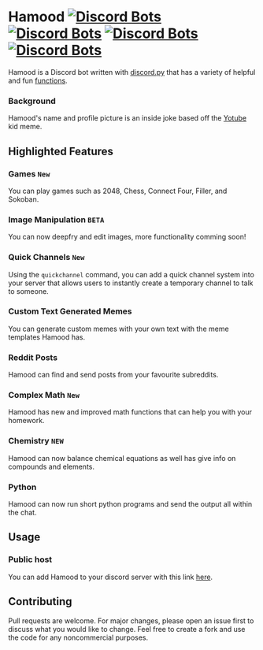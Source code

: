 # Hamood [![Discord Bots](https://top.gg/api/widget/servers/699510311018823680.svg)](https://top.gg/bot/699510311018823680) [![Discord Bots](https://top.gg/api/widget/status/699510311018823680.svg?noavatar=true)](https://top.gg/bot/699510311018823680) [![Discord Bots](https://top.gg/api/widget/upvotes/699510311018823680.svg?noavatar=true)](https://top.gg/bot/699510311018823680) [![Discord Bots](https://top.gg/api/widget/owner/699510311018823680.svg?noavatar=true)](https://top.gg/bot/699510311018823680)

Hamood is a Discord bot written with [discord.py](https://github.com/Rapptz/discord.py) that has a variety of helpful and fun [functions](#Commands). 

### Background
Hamood's name and profile picture is an inside joke based off the [Yotube](https://knowyourmeme.com/memes/yotube) kid meme.

## Highlighted Features
### Games ``New``
You can play games such as 2048, Chess, Connect Four, Filler, and Sokoban.
### Image Manipulation ``BETA``
You can now deepfry and edit images, more functionality comming soon!
### Quick Channels ``New``
Using the ``quickchannel`` command, you can add a quick channel system into your server that allows users to instantly create a temporary channel to talk to someone.
### Custom Text Generated Memes
You can generate custom memes with your own text with the meme templates Hamood has.
### Reddit Posts
Hamood can find and send posts from your favourite subreddits.
### Complex Math ``New``
Hamood has new and improved math functions that can help you with your homework.
### Chemistry ``NEW``
Hamood can now balance chemical equations as well has give info on compounds and elements.
### Python
Hamood can now run short python programs and send the output all within the chat.


## Usage
### Public host
You can add Hamood to your discord server with this link [here](https://discord.com/api/oauth2/authorize?client_id=699510311018823680&permissions=8&scope=bot).

<!--
### Self-hosting
Grab the latest [files](https://github.com/nathanielfernandes/HamoodBot) and pip install Hamood's [dependancies](https://github.com/nathanielfernandes/HamoodBot/blob/master/requirements.txt) Then, create a Discord Bot Application [here](https://discord.com/developers/applications/) and create a [.env](https://pypi.org/project/python-dotenv/) file containing your Bot's Token. The discord.py [documentation](https://discordpy.readthedocs.io/en/latest/index.html) can help with any issues. 
-->

## Contributing
Pull requests are welcome. For major changes, please open an issue first to discuss what you would like to change. Feel free to create a fork and use the code for any noncommercial purposes.

<!-- ## Commands
These commands are organized from thier corresponding [Cog](https://discordpy.readthedocs.io/en/latest/ext/commands/cogs.html)
### Hamood's Prefix for the following commands is "``.``"
### Games
- ``2048`` starts a new 2048 game.
- ``connect [@opponent]`` starts a new connect 4 game
- ``filler [@oponent]`` lets you play filler with a tagged user
- ``sokoban`` play the clasic sokoban game using the emoji reactions. Inspired by [PolyMars](https://www.youtube.com/channel/UCl7dSJloxuCa9IBFml7sakw).
- ``chess [@opponent]`` starts a new chess game. Use .move to play `BETA`
- ``move [coordinate of peice] [coordinate to move peice to]`` can only be used if you are in a chess match!.

### Text Memes
- ``bonk [text1], [text2]`` adds your own text to the 'bonk' meme format
- ``lick [text1], [text2]`` adds your own text to the 'lick' meme format
- ``slap [text1], [text2]`` adds your own text to the 'slap' meme format
- ``lookback [text1], [text2], [text3]`` adds your own text to the 'lookback' meme format
- ``our [text1], [text2]`` adds your own text to the 'our' meme format
- ``pour [text1], [text2]`` adds your own text to the 'pour' meme format
- ``shoot [text1], [text2]`` shoot someone, among us style

### Avatarmemes
- ``stonks [@user]`` adds a tagged discord avatar to the 'stonks' meme
- ``worthless [@user]`` adds a tagged discord avatar to the 'this is worthless' meme
- ``neat [@user]`` adds a tagged discord avatar to the 'this is pretty neat' meme
- ``grab [@user]`` adds a tagged discord avatar to the 'grab' meme
- ``compare [@user1] [@user2]`` compares two users avatars

### Reddit
- ``reddit [subreddit]`` finds a post from your specified subreddit
- ``meme`` quickly sends a meme from r/meme
- ``cat`` quickly sends a cat from r/cats
- ``dog`` quickly sends a dog from r/dogs
- ``spam [subreddit] [amount]`` sends a number of posts from a specified subreddit (max=5)

### Pokemon
- ``pokedex [name or id]`` gets a pokemons info
- ``pokevibe [@user]`` finds the pokemon your vibing with
- ``pokepic [name or id]`` gets a pic of the pokemon

### Math
- ``base [number)base], [next base]`` base conversion from base 2-36, assumes 2's compliment for negative numbers in binary
- ``calc [equation]`` calculates the answer to a given equation
- ``derivative [nth derivative] [equation]`` solves for the nth dervative of an equation
- ``solve [equation]`` solves for variables in most math equations 
- ``graph [equation], [next equation]... optional([last equation]: (start -x to x))`` graphs most equations
- ``py [code]`` runs `python-3.7.2` code and outputs to the chat. Execution cannot exceed 1 second! Included Libraries: ``math, numpy, time, random``

### Chemistry
- ``balance [equation] ex. FeCl3 + NH4OH -> Fe(OH)3 + NH4Cl`` balances chemical equations
- ``stoich [equation] ex. FeCl3 + NH4OH -> Fe(OH)3 + NH4Cl`` balances chemical equations and returns extra info
- ``molar [compound]`` returns the molar mass of the compound
- ``table [element symbol or number]`` returns a list of periodic information

### Mod
- ``kick [@user]`` kicks a tagged member
- ``ban [@user]`` bans a tagged member
- ``purge`` deletes chat messages
- ``clean [@user] [amount, max=50]`` deletes chat messages from a user
- ``prunes [days]`` returns how many roleless members have not been active on the server
- ``deprune [days]`` kicks all pruned members within given date
- ``nickname [@user] [newname]`` changes the nickname of a member
- ``quickcategory [category]`` Creates a '+' channel which instantly creates a quick voice channel for the user that joins it
- ``quickchannel [name]`` Creates a '+' voice channel that creates quick voice channel for the user that joins it
- ``fullcategory [category]`` Creates a text channel and a '+' voice channel under a category which instantly creates a quick voice channel for the user that joins it

### Chance
- ``eightball`` Hamood shakes his magic 8ball
- ``flip`` flips a coin
- ``roll [NdN]`` Rolls a dice in NdN format.
- ``choose [choice1], [choice2], [choice3]`` Chooses between multiple choices.

### Fonts
- ``text [msg]`` send a message in a random font
- ``font [font] [colour] [msg]`` send a message in a selected font and colour

### Fun
- ``pp`` returns your pp size
- ``sortinghat`` sorts you to one of the Hogwarts houses
- ``vibecheck`` vibechecks you
- ``vibe`` vibechecks you but better
- ``roast`` roasts/insults you
- ``bubblewrap [height] [width]`` makes bubblewrap
- ``zodiac [mmm] [dd] [mmm] [dd]`` lets you test your zodiac's compatibilty with another
- ``match [person1] [person2]`` randomly gives a match percentage between two people
- ``imposter`` is sus

### General
- ``greet`` greets the user
- ``hamood`` calls hamood
- ``clap [msg]`` adds clap emojis to your sentence
- ``repeat [msg]`` repeats your message multiple times 
- ``echo [msg]`` echos your message a random amount of times
- ``no u`` sends an uno reverse card
- ``shrek`` sends the entire shrek movie as a 90 min long gif
- ``poll [option1], [option2]..., [option6]`` create a poll with 2-6 options
- ``clown [msg]`` clown someones text
- ``lengthen [sentence]`` makes words long
- ``nnn`` dont nut
### User
- ``joined [@user]`` says when a member joined the server
- ``avatar [@user]`` sends the profile picture of a tagged user
- ``roles [@user]`` lists the roles of a tagged user
- ``userinfo [@user]`` sends allot of server info on a user
- ``listening [@user]`` returns a users spotify listening activity

### Web
- ``covid [country]`` gets the latest covid 19 statistics

### About
- ``info`` get some background information on Hamood
- ``invite`` get the invite link for this bot
- ``version`` sends Hamood's current version
- ``ping`` returns hamood's ping -->

<!-- ## Screenshots
![level1](https://cdn.discordapp.com/attachments/699770186227646465/741028512609206282/unknown.png)
![level2](https://cdn.discordapp.com/attachments/699770186227646465/741038530767093821/unknown.png)
![level3](https://cdn.discordapp.com/attachments/699770186227646465/741028185029738627/unknown.png)
![level4](https://cdn.discordapp.com/attachments/699770186227646465/741038792810430545/unknown.png) -->
